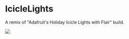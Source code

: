 # IcicleLights
A remix of "Adafruit's Holiday Icicle Lights with Flair" build.

![](https://github.com/ngdrascal/IcicleLights/images/IcicleLights.gif)
